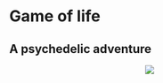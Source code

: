 # Game of life
## A psychedelic adventure

<div align="center">
<img src="(https://user-images.githubusercontent.com/43011629/69867085-1be3b380-12a6-11ea-8773-54e8e6b2b989.gif"  size="100%" >
</div>
